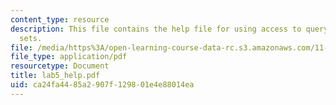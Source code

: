 ```yaml
---
content_type: resource
description: This file contains the help file for using access to query multiple data
  sets.
file: /media/https%3A/open-learning-course-data-rc.s3.amazonaws.com/11-204-planning-communications-and-digital-media-fall-2004/ca24fa4485a2907f129801e4e88014ea_lab5_help.pdf
file_type: application/pdf
resourcetype: Document
title: lab5_help.pdf
uid: ca24fa44-85a2-907f-1298-01e4e88014ea
---
```

